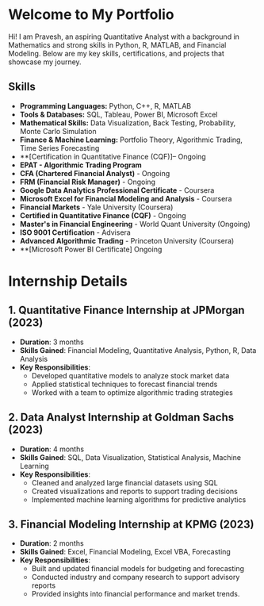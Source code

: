 # Welcome to My Portfolio
Hi! I am Pravesh, an aspiring Quantitative Analyst with a background in Mathematics and strong skills in Python, R, MATLAB, and Financial Modeling. Below are my key skills, certifications, and projects that showcase my journey.
## Skills
- **Programming Languages:** Python, C++, R, MATLAB
- **Tools & Databases:** SQL, Tableau, Power BI, Microsoft Excel
- **Mathematical Skills:** Data Visualization, Back Testing, Probability, Monte Carlo Simulation
- **Finance & Machine Learning:** Portfolio Theory, Algorithmic Trading, Time Series Forecasting 
- **[Certification in Quantitative Finance (CQF)]– Ongoing
- **EPAT - Algorithmic Trading Program**
- **CFA (Chartered Financial Analyst)** - Ongoing
- **FRM (Financial Risk Manager)** - Ongoing
- **Google Data Analytics Professional Certificate** - Coursera
- **Microsoft Excel for Financial Modeling and Analysis** - Coursera
- **Financial Markets** - Yale University (Coursera)
- **Certified in Quantitative Finance (CQF)** - Ongoing
- **Master's in Financial Engineering** - World Quant University (Ongoing)
- **ISO 9001 Certification** - Advisera
- **Advanced Algorithmic Trading** - Princeton University (Coursera)
- **[Microsoft Power BI Certificate] Ongoing 
# Internship Details

## 1. Quantitative Finance Internship at JPMorgan (2023)
- **Duration**: 3 months
- **Skills Gained**: Financial Modeling, Quantitative Analysis, Python, R, Data Analysis
- **Key Responsibilities**:
  - Developed quantitative models to analyze stock market data
  - Applied statistical techniques to forecast financial trends
  - Worked with a team to optimize algorithmic trading strategies
  
## 2. Data Analyst Internship at Goldman Sachs (2023)
- **Duration**: 4 months
- **Skills Gained**: SQL, Data Visualization, Statistical Analysis, Machine Learning
- **Key Responsibilities**:
  - Cleaned and analyzed large financial datasets using SQL
  - Created visualizations and reports to support trading decisions
  - Implemented machine learning algorithms for predictive analytics

## 3. Financial Modeling Internship at KPMG (2023)
- **Duration**: 2 months
- **Skills Gained**: Excel, Financial Modeling, Excel VBA, Forecasting
- **Key Responsibilities**:
  - Built and updated financial models for budgeting and forecasting
  - Conducted industry and company research to support advisory reports
  - Provided insights into financial performance and market trends.
